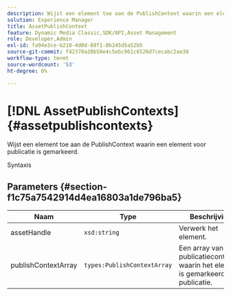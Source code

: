 ```yaml
---
description: Wijst een element toe aan de PublishContext waarin een element voor publicatie is gemarkeerd.
solution: Experience Manager
title: AssetPublishContext
feature: Dynamic Media Classic,SDK/API,Asset Management
role: Developer,Admin
exl-id: fa94e3ce-b210-4d0d-88f1-0b245d5a52b5
source-git-commit: f42378a20b58e4c5ebc961c6526d7cecabc2ae38
workflow-type: tm+mt
source-wordcount: '53'
ht-degree: 0%

---
```


# [!DNL AssetPublishContexts]{#assetpublishcontexts}

Wijst een element toe aan de PublishContext waarin een element voor publicatie is gemarkeerd.

Syntaxis

## Parameters {#section-f1c75a7542914d4ea16803a1de796ba5}

| Naam | Type | Beschrijving |
|---|---|---|
| assetHandle | `xsd:string` | Verwerk het element. |
| publishContextArray | `types:PublishContextArray` | Een array van publicatiecontexten waarin het element is gemarkeerd voor publicatie. |
